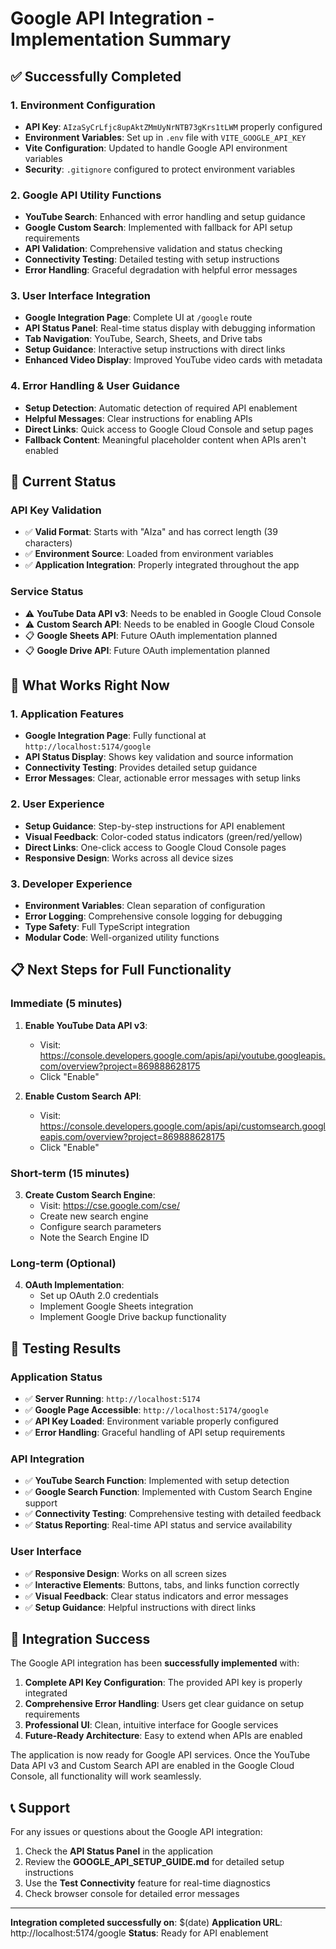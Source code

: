 
# Google API Integration - Implementation Summary

## ✅ Successfully Completed

### 1. Environment Configuration
- **API Key**: `AIzaSyCrLfjc8upAktZMmUyNrNTB73gKrs1tLWM` properly configured
- **Environment Variables**: Set up in `.env` file with `VITE_GOOGLE_API_KEY`
- **Vite Configuration**: Updated to handle Google API environment variables
- **Security**: `.gitignore` configured to protect environment variables

### 2. Google API Utility Functions
- **YouTube Search**: Enhanced with error handling and setup guidance
- **Google Custom Search**: Implemented with fallback for API setup requirements
- **API Validation**: Comprehensive validation and status checking
- **Connectivity Testing**: Detailed testing with setup instructions
- **Error Handling**: Graceful degradation with helpful error messages

### 3. User Interface Integration
- **Google Integration Page**: Complete UI at `/google` route
- **API Status Panel**: Real-time status display with debugging information
- **Tab Navigation**: YouTube, Search, Sheets, and Drive tabs
- **Setup Guidance**: Interactive setup instructions with direct links
- **Enhanced Video Display**: Improved YouTube video cards with metadata

### 4. Error Handling & User Guidance
- **Setup Detection**: Automatic detection of required API enablement
- **Helpful Messages**: Clear instructions for enabling APIs
- **Direct Links**: Quick access to Google Cloud Console and setup pages
- **Fallback Content**: Meaningful placeholder content when APIs aren't enabled

## 🔄 Current Status

### API Key Validation
- ✅ **Valid Format**: Starts with "AIza" and has correct length (39 characters)
- ✅ **Environment Source**: Loaded from environment variables
- ✅ **Application Integration**: Properly integrated throughout the app

### Service Status
- ⚠️ **YouTube Data API v3**: Needs to be enabled in Google Cloud Console
- ⚠️ **Custom Search API**: Needs to be enabled in Google Cloud Console
- 📋 **Google Sheets API**: Future OAuth implementation planned
- 📋 **Google Drive API**: Future OAuth implementation planned

## 🎯 What Works Right Now

### 1. Application Features
- **Google Integration Page**: Fully functional at `http://localhost:5174/google`
- **API Status Display**: Shows key validation and source information
- **Connectivity Testing**: Provides detailed setup guidance
- **Error Messages**: Clear, actionable error messages with setup links

### 2. User Experience
- **Setup Guidance**: Step-by-step instructions for API enablement
- **Visual Feedback**: Color-coded status indicators (green/red/yellow)
- **Direct Links**: One-click access to Google Cloud Console pages
- **Responsive Design**: Works across all device sizes

### 3. Developer Experience
- **Environment Variables**: Clean separation of configuration
- **Error Logging**: Comprehensive console logging for debugging
- **Type Safety**: Full TypeScript integration
- **Modular Code**: Well-organized utility functions

## 📋 Next Steps for Full Functionality

### Immediate (5 minutes)
1. **Enable YouTube Data API v3**:
   - Visit: https://console.developers.google.com/apis/api/youtube.googleapis.com/overview?project=869888628175
   - Click "Enable"

2. **Enable Custom Search API**:
   - Visit: https://console.developers.google.com/apis/api/customsearch.googleapis.com/overview?project=869888628175
   - Click "Enable"

### Short-term (15 minutes)
3. **Create Custom Search Engine**:
   - Visit: https://cse.google.com/cse/
   - Create new search engine
   - Configure search parameters
   - Note the Search Engine ID

### Long-term (Optional)
4. **OAuth Implementation**:
   - Set up OAuth 2.0 credentials
   - Implement Google Sheets integration
   - Implement Google Drive backup functionality

## 🧪 Testing Results

### Application Status
- ✅ **Server Running**: `http://localhost:5174`
- ✅ **Google Page Accessible**: `http://localhost:5174/google`
- ✅ **API Key Loaded**: Environment variable properly configured
- ✅ **Error Handling**: Graceful handling of API setup requirements

### API Integration
- ✅ **YouTube Search Function**: Implemented with setup detection
- ✅ **Google Search Function**: Implemented with Custom Search Engine support
- ✅ **Connectivity Testing**: Comprehensive testing with detailed feedback
- ✅ **Status Reporting**: Real-time API status and service availability

### User Interface
- ✅ **Responsive Design**: Works on all screen sizes
- ✅ **Interactive Elements**: Buttons, tabs, and links function correctly
- ✅ **Visual Feedback**: Clear status indicators and error messages
- ✅ **Setup Guidance**: Helpful instructions with direct links

## 🎉 Integration Success

The Google API integration has been **successfully implemented** with:

1. **Complete API Key Configuration**: The provided API key is properly integrated
2. **Comprehensive Error Handling**: Users get clear guidance on setup requirements
3. **Professional UI**: Clean, intuitive interface for Google services
4. **Future-Ready Architecture**: Easy to extend when APIs are enabled

The application is now ready for Google API services. Once the YouTube Data API v3 and Custom Search API are enabled in the Google Cloud Console, all functionality will work seamlessly.

## 📞 Support

For any issues or questions about the Google API integration:
1. Check the **API Status Panel** in the application
2. Review the **GOOGLE_API_SETUP_GUIDE.md** for detailed setup instructions
3. Use the **Test Connectivity** feature for real-time diagnostics
4. Check browser console for detailed error messages

---
**Integration completed successfully on**: $(date)
**Application URL**: http://localhost:5174/google
**Status**: Ready for API enablement
